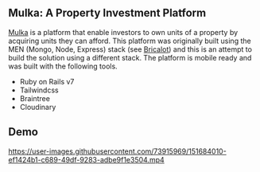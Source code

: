 ## Mulka: A Property Investment Platform

[Mulka](https://mulka.herokuapp.com/) is a platform that enable investors to own units of a property by acquiring units they can afford. This platform was originally built using the MEN (Mongo, Node, Express) stack (see [Bricalot](https://github.com/jkups/bricalot)) and this is an attempt to build the solution using a different stack. The platform is mobile ready and was built with the following tools.

- Ruby on Rails v7
- Tailwindcss
- Braintree
- Cloudinary


## Demo
https://user-images.githubusercontent.com/73915969/151684010-ef1424b1-c689-49df-9283-adbe9f1e3504.mp4


